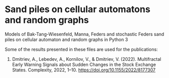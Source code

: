 # Sand piles on cellular automatons and random graphs
Models of Bak-Tang-Wiesenfeld, Manna, Feders and stochastic Feders sand piles on cellular automaton and random graphs in Python 3

Some of the results presented in these files are used for the publications:
  1. Dmitriev, A., Lebedev, A., Kornilov, V., & Dmitriev, V. (2022). Multifractal Early Warning Signals about Sudden Changes in the Stock Exchange States. Complexity, 2022, 1–10. 
  https://doi.org/10.1155/2022/8177307

